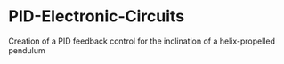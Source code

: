 # PID-Electronic-Circuits
Creation of a PID feedback control for the inclination of a helix-propelled pendulum
